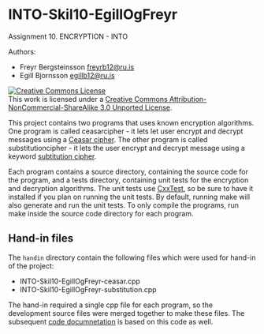 INTO-Skil10-EgillOgFreyr
========================

Assignment 10. ENCRYPTION - INTO

Authors:
* Freyr Bergsteinsson <freyrb12@ru.is>
* Egill Bjornsson <egillb12@ru.is>

<a rel="license" href="http://creativecommons.org/licenses/by-nc-sa/3.0/deed.en_US"><img alt="Creative Commons License" style="border-width:0" src="http://i.creativecommons.org/l/by-nc-sa/3.0/88x31.png" /></a><br />This work is licensed under a <a rel="license" href="http://creativecommons.org/licenses/by-nc-sa/3.0/deed.en_US">Creative Commons Attribution-NonCommercial-ShareAlike 3.0 Unported License</a>.

This project contains two programs that uses known encryption algorithms. One program is called ceasarcipher - it lets let user encrypt and decrypt messages using a [Ceasar cipher](http://en.wikipedia.org/wiki/Caesar_cipher). The other program is called substitutioncipher - it lets the user encrypt and decrypt message using a keyword [subtitution cipher](http://en.wikipedia.org/wiki/Substitution_cipher).

Each program contains a source directory, containing the source code for the program, and a tests directory, containing unit tests for the encryption and decryption algorithms. The unit tests use [CxxTest](http://cxxtest.com/), so be sure to have it installed if you plan on running the unit tests. By default, running make will also generate and run the unit tests. To only compile the programs, run make inside the source code directory for each program.

Hand-in files
-------------

The `handin` directory contain the following files which were used for hand-in of the project:

- INTO-Skil10-EgillOgFreyr-ceasar.cpp
- INTO-Skil10-EgillOgFreyr-substitution.cpp

The hand-in required a single cpp file for each program, so the development source files were merged together to make these files. The subsequent [code documnetation](http://fresnik.com/into/skil10/doc/html/) is based on this code as well.

